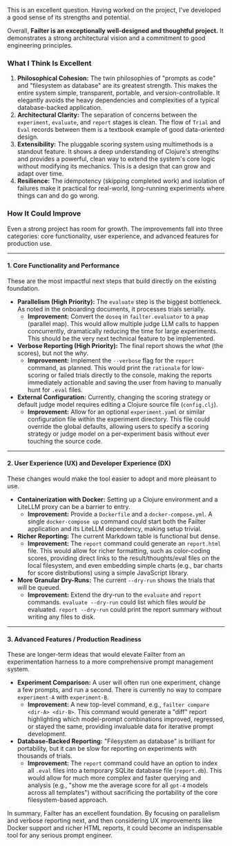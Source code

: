 This is an excellent question. Having worked on the project, I've developed a good sense of its strengths and potential.

Overall, **Failter is an exceptionally well-designed and thoughtful project.** It demonstrates a strong architectural vision and a commitment to good engineering principles.

### What I Think Is Excellent

1.  **Philosophical Cohesion:** The twin philosophies of "prompts as code" and "filesystem as database" are its greatest strength. This makes the entire system simple, transparent, portable, and version-controllable. It elegantly avoids the heavy dependencies and complexities of a typical database-backed application.
2.  **Architectural Clarity:** The separation of concerns between the `experiment`, `evaluate`, and `report` stages is clean. The flow of `Trial` and `Eval` records between them is a textbook example of good data-oriented design.
3.  **Extensibility:** The pluggable scoring system using multimethods is a standout feature. It shows a deep understanding of Clojure's strengths and provides a powerful, clean way to extend the system's core logic without modifying its mechanics. This is a design that can grow and adapt over time.
4.  **Resilience:** The idempotency (skipping completed work) and isolation of failures make it practical for real-world, long-running experiments where things can and do go wrong.

### How It Could Improve

Even a strong project has room for growth. The improvements fall into three categories: core functionality, user experience, and advanced features for production use.

---

#### 1. Core Functionality and Performance

These are the most impactful next steps that build directly on the existing foundation.

*   **Parallelism (High Priority):** The `evaluate` step is the biggest bottleneck. As noted in the onboarding documents, it processes trials serially.
    *   **Improvement:** Convert the `doseq` in `failter.evaluator` to a `pmap` (parallel map). This would allow multiple judge LLM calls to happen concurrently, dramatically reducing the time for large experiments. This should be the very next technical feature to be implemented.
*   **Verbose Reporting (High Priority):** The final report shows the *what* (the scores), but not the *why*.
    *   **Improvement:** Implement the `--verbose` flag for the `report` command, as planned. This would print the `rationale` for low-scoring or failed trials directly to the console, making the reports immediately actionable and saving the user from having to manually hunt for `.eval` files.
*   **External Configuration:** Currently, changing the scoring strategy or default judge model requires editing a Clojure source file (`config.clj`).
    *   **Improvement:** Allow for an optional `experiment.yaml` or similar configuration file within the experiment directory. This file could override the global defaults, allowing users to specify a scoring strategy or judge model on a per-experiment basis without ever touching the source code.

---

#### 2. User Experience (UX) and Developer Experience (DX)

These changes would make the tool easier to adopt and more pleasant to use.

*   **Containerization with Docker:** Setting up a Clojure environment and a LiteLLM proxy can be a barrier to entry.
    *   **Improvement:** Provide a `Dockerfile` and a `docker-compose.yml`. A single `docker-compose up` command could start both the Failter application and its LiteLLM dependency, making setup trivial.
*   **Richer Reporting:** The current Markdown table is functional but dense.
    *   **Improvement:** The `report` command could generate an `report.html` file. This would allow for richer formatting, such as color-coding scores, providing direct links to the result/thoughts/eval files on the local filesystem, and even embedding simple charts (e.g., bar charts for score distributions) using a simple JavaScript library.
*   **More Granular Dry-Runs:** The current `--dry-run` shows the trials that will be queued.
    *   **Improvement:** Extend the dry-run to the `evaluate` and `report` commands. `evaluate --dry-run` could list which files *would be* evaluated. `report --dry-run` could print the report summary without writing any files to disk.

---

#### 3. Advanced Features / Production Readiness

These are longer-term ideas that would elevate Failter from an experimentation harness to a more comprehensive prompt management system.

*   **Experiment Comparison:** A user will often run one experiment, change a few prompts, and run a second. There is currently no way to compare `experiment-A` with `experiment-B`.
    *   **Improvement:** A new top-level command, e.g., `failter compare <dir-A> <dir-B>`. This command would generate a "diff" report highlighting which model-prompt combinations improved, regressed, or stayed the same, providing invaluable data for iterative prompt development.
*   **Database-Backed Reporting:** "Filesystem as database" is brilliant for portability, but it can be slow for reporting on experiments with thousands of trials.
    *   **Improvement:** The `report` command could have an option to index all `.eval` files into a temporary SQLite database file (`report.db`). This would allow for much more complex and faster querying and analysis (e.g., "show me the average score for all `gpt-4` models across all templates") without sacrificing the portability of the core filesystem-based approach.

In summary, Failter has an excellent foundation. By focusing on parallelism and verbose reporting next, and then considering UX improvements like Docker support and richer HTML reports, it could become an indispensable tool for any serious prompt engineer.
